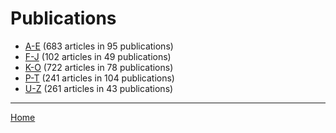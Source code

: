 # Publications

  * [A-E](./a-e/index.md) (683 articles in 95 publications)
  * [F-J](./f-j/index.md) (102 articles in 49 publications)
  * [K-O](./k-o/index.md) (722 articles in 78 publications)
  * [P-T](./p-t/index.md) (241 articles in 104 publications)
  * [U-Z](./u-z/index.md) (261 articles in 43 publications)

----

[Home](../index.md)

